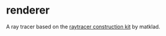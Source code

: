 # renderer

A ray tracer based on the [raytracer construction kit](https://matklad.github.io/2022/12/31/raytracer-construction-kit.html) by matklad.

